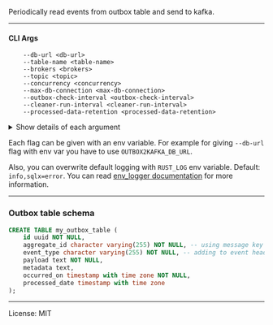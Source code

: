 Periodically read events from outbox table and send to kafka.

----

#### CLI Args

```
    --db-url <db-url>
    --table-name <table-name>
    --brokers <brokers>
    --topic <topic>
    --concurrency <concurrency>      
    --max-db-connection <max-db-connection> 
    --outbox-check-interval <outbox-check-interval> 
    --cleaner-run-interval <cleaner-run-interval>
    --processed-data-retention <processed-data-retention>
```

<details>
 <summary>Show details of each argument</summary>

Options can be given with flag or env variable

**--db-url**

DB which contains the outbox table (`postgres://user:passwd@host:5432/mydb`). 

**--table-name**

Outbox table name

**--brokers**

Comma separated kafka broker list. Default: `localhost:9092`

**--concurrency**

Number of workers to read outbox table and send to kafka. Default: `1`

**--outbox-check-interval**

Interval of fetching new records from outbox table, time units: `ms,s,m,h,d,w,mon`. Default: `10ms`

**--cleaner-run-interval**

Interval of deleting old processed records from outbox table. `0` means never delete. 
Supported time units: `m,h,d,w,mon`. Default: `10m`

**--processed-data-retention**

Retention period of processed records in outbox table. `0` means never. 
Supported time units: `ms,s,m,h,d,w,mon`. Default: `1h`

**--max-db-connection**

Max db connection to use. You may give `concurrency` + 1, Default: `2`

</details>

Each flag can be given with an env variable.
For example for giving `--db-url` flag with env var you have to use `OUTBOX2KAFKA_DB_URL`.

Also, you can overwrite default logging with `RUST_LOG` env variable. Default: `info,sqlx=error`.
You can read [env_logger documentation](https://docs.rs/env_logger/latest/env_logger/) for more information.

-----

### Outbox table schema

```sql
CREATE TABLE my_outbox_table (
    id uuid NOT NULL,
    aggregate_id character varying(255) NOT NULL, -- using message key and adding to event headers
    event_type character varying(255) NOT NULL, -- adding to event headers
    payload text NOT NULL,
    metadata text,
    occurred_on timestamp with time zone NOT NULL,
    processed_date timestamp with time zone
);
```

---

License: MIT
